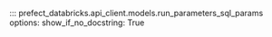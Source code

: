 ::: prefect_databricks.api_client.models.run_parameters_sql_params
    options:
      show_if_no_docstring: True